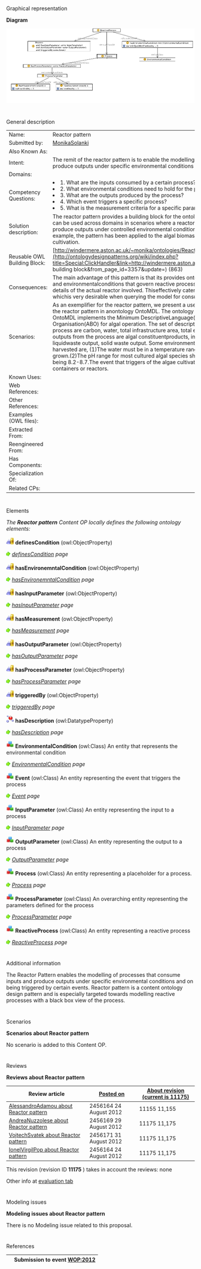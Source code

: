 # 

 Graphical representation



__Diagram__ 





[![Image:Reactor-pattern.png](images/4/4b/Reactor-pattern.png)](../Image/Reactor-pattern.png "Image:Reactor-pattern.png")





# 

 General description




|  |  |
| --- | --- |
|  Name:  |  Reactor pattern  |
|  Submitted by:  | [MonikaSolanki](../User/MonikaSolanki "User:MonikaSolanki")  |
|  Also Known As:  |  |
|  Intent:  |  The remit of the reactor pattern is to enable the modelling of reactive processes that consume inputs and produce outputs under specific environmental conditions and on being triggered by certain events.  |
|  Domains:  |  |
|  Competency Questions:  | <li>       1. What are the inputs consumed by a certain process?      </li><li>       2. What environmental conditions need to hold for the process to get activated?      </li><li>       3. What are the outputs produced by the process?      </li><li>       4. Which event triggers a specific process?      </li><li>       5. What is the measurement criteria for a specific parameter?      </li> |
|  Solution description:  |  The reactor pattern provides a building block for the ontological modelling of reactive processes. The pattern can be used across domains in scenarios where a reactor is used to run processes that consume inputs to produce outputs under controlled environmental conditions and when triggered by certain events. As an example, the pattern has been applied to the algal biomass domain to model the reactive process of algae cultivation.  |
|  Reusable OWL Building Block:  | [http://windermere.aston.ac.uk/~monika/ontologies/Reactor.owl](http://ontologydesignpatterns.org/wiki/index.php?title=Special:ClickHandler&link=http://windermere.aston.ac.uk/~monika/ontologies/Reactor.owl&message=OWL building block&from_page_id=3357&update=)  (863)  |
|  Consequences:  |  The main advantage of this pattern is that its provides ontological  modelling capabilities for the inputs, outputs and environmentalconditions that govern reactive processes across several domains,independent of modelling details of the actual reactor involved. Thiseffectively caters for exposing a black box view of the process, whichis very desirable when querying the model for consumption andproduction logistics of the process.  |
|  Scenarios:  |  As an exemplifier for the reactor pattern, we present a use case fromthe domain of algal biomass. We employ the reactor pattern in anontology OntoMDL. The ontology models a process for algal biomasscultivation. OntoMDL implements the Minimum DescriptiveLanguage(MDL) standard prescribed by the AlgalBiomass Organisation(ABO) for algal operation. The set of descriptivemetrics recommended by MDL as inputs to the process are carbon, water, total infrastructure area, total energy, nutrients, consumables andlabour. Possible outputs from the process are algal constituentproducts, indirect algal products, uncaptured gas emission, liquidwaste output, solid waste output. Some environmental conditions thatmust hold for the algae to be harvested are, (1)The water must be in a temperature range that will support the specific algal species being grown.(2)The pH range for most cultured algal species should be between 7 and 9, with the optimum range being 8.2-8.7.The event that triggers of the algae cultivation is the addition of the source culture to the growing containers or reactors.  |
|  Known Uses:  |  |
|  Web References:  |  |
|  Other References:  |  |
|  Examples (OWL files):  |  |
|  Extracted From:  |  |
|  Reengineered From:  |  |
|  Has Components:  |  |
|  Specialization Of:  |  |
|  Related CPs:  |  |



  





# 

 Elements



_The
 __Reactor pattern__ 
 Content OP locally defines the following ontology elements:_ 





[![ObjectProperty](images/thumb/c/c3/ObjectProperty.gif/20px-ObjectProperty.gif)](../Image/ObjectProperty.gif "ObjectProperty")
__definesCondition__ 
 (owl:ObjectProperty)
 
[![](images/thumb/8/87/ArrowRight.gif/11px-ArrowRight.gif)](../Image/ArrowRight.gif "ArrowRight.gif")
_[definesCondition](../Submissions/Reactor_pattern/definesCondition "Submissions:Reactor pattern/definesCondition") 
 page_ 



[![ObjectProperty](images/thumb/c/c3/ObjectProperty.gif/20px-ObjectProperty.gif)](../Image/ObjectProperty.gif "ObjectProperty")
__hasEnvironemntalCondition__ 
 (owl:ObjectProperty)
 
[![](images/thumb/8/87/ArrowRight.gif/11px-ArrowRight.gif)](../Image/ArrowRight.gif "ArrowRight.gif")
_[hasEnvironemntalCondition](../Submissions/Reactor_pattern/hasEnvironemntalCondition "Submissions:Reactor pattern/hasEnvironemntalCondition") 
 page_ 



[![ObjectProperty](images/thumb/c/c3/ObjectProperty.gif/20px-ObjectProperty.gif)](../Image/ObjectProperty.gif "ObjectProperty")
__hasInputParameter__ 
 (owl:ObjectProperty)
 
[![](images/thumb/8/87/ArrowRight.gif/11px-ArrowRight.gif)](../Image/ArrowRight.gif "ArrowRight.gif")
_[hasInputParameter](../Submissions/Reactor_pattern/hasInputParameter "Submissions:Reactor pattern/hasInputParameter") 
 page_ 



[![ObjectProperty](images/thumb/c/c3/ObjectProperty.gif/20px-ObjectProperty.gif)](../Image/ObjectProperty.gif "ObjectProperty")
__hasMeasurement__ 
 (owl:ObjectProperty)
 
[![](images/thumb/8/87/ArrowRight.gif/11px-ArrowRight.gif)](../Image/ArrowRight.gif "ArrowRight.gif")
_[hasMeasurement](../Submissions/Reactor_pattern/hasMeasurement "Submissions:Reactor pattern/hasMeasurement") 
 page_ 



[![ObjectProperty](images/thumb/c/c3/ObjectProperty.gif/20px-ObjectProperty.gif)](../Image/ObjectProperty.gif "ObjectProperty")
__hasOutputParameter__ 
 (owl:ObjectProperty)
 
[![](images/thumb/8/87/ArrowRight.gif/11px-ArrowRight.gif)](../Image/ArrowRight.gif "ArrowRight.gif")
_[hasOutputParameter](../Submissions/Reactor_pattern/hasOutputParameter "Submissions:Reactor pattern/hasOutputParameter") 
 page_ 



[![ObjectProperty](images/thumb/c/c3/ObjectProperty.gif/20px-ObjectProperty.gif)](../Image/ObjectProperty.gif "ObjectProperty")
__hasProcessParameter__ 
 (owl:ObjectProperty)
 
[![](images/thumb/8/87/ArrowRight.gif/11px-ArrowRight.gif)](../Image/ArrowRight.gif "ArrowRight.gif")
_[hasProcessParameter](../Submissions/Reactor_pattern/hasProcessParameter "Submissions:Reactor pattern/hasProcessParameter") 
 page_ 



[![ObjectProperty](images/thumb/c/c3/ObjectProperty.gif/20px-ObjectProperty.gif)](../Image/ObjectProperty.gif "ObjectProperty")
__triggeredBy__ 
 (owl:ObjectProperty)
 
[![](images/thumb/8/87/ArrowRight.gif/11px-ArrowRight.gif)](../Image/ArrowRight.gif "ArrowRight.gif")
_[triggeredBy](../Submissions/Reactor_pattern/triggeredBy "Submissions:Reactor pattern/triggeredBy") 
 page_ 



[![DatatypeProperty](images/thumb/a/a5/DatatypeProperty.gif/20px-DatatypeProperty.gif)](../Image/DatatypeProperty.gif "DatatypeProperty")
__hasDescription__ 
 (owl:DatatypeProperty)
 
[![](images/thumb/8/87/ArrowRight.gif/11px-ArrowRight.gif)](../Image/ArrowRight.gif "ArrowRight.gif")
_[hasDescription](../Submissions/Reactor_pattern/hasDescription "Submissions:Reactor pattern/hasDescription") 
 page_ 



[![Class](images/thumb/2/27/Class.gif/20px-Class.gif)](../Image/Class.gif "Class")
__EnvironmentalCondition__ 
 (owl:Class) An entity that represents the environmental condition
 
[![](images/thumb/8/87/ArrowRight.gif/11px-ArrowRight.gif)](../Image/ArrowRight.gif "ArrowRight.gif")
_[EnvironmentalCondition](../Submissions/Reactor_pattern/EnvironmentalCondition "Submissions:Reactor pattern/EnvironmentalCondition") 
 page_ 



[![Class](images/thumb/2/27/Class.gif/20px-Class.gif)](../Image/Class.gif "Class")
__Event__ 
 (owl:Class) An entity representing the event that triggers the process
 
[![](images/thumb/8/87/ArrowRight.gif/11px-ArrowRight.gif)](../Image/ArrowRight.gif "ArrowRight.gif")
_[Event](../Submissions/Reactor_pattern/Event "Submissions:Reactor pattern/Event") 
 page_ 



[![Class](images/thumb/2/27/Class.gif/20px-Class.gif)](../Image/Class.gif "Class")
__InputParameter__ 
 (owl:Class) An entity representing the input to a process
 
[![](images/thumb/8/87/ArrowRight.gif/11px-ArrowRight.gif)](../Image/ArrowRight.gif "ArrowRight.gif")
_[InputParameter](../Submissions/Reactor_pattern/InputParameter "Submissions:Reactor pattern/InputParameter") 
 page_ 



[![Class](images/thumb/2/27/Class.gif/20px-Class.gif)](../Image/Class.gif "Class")
__OutputParameter__ 
 (owl:Class) An entity representing the output to a process
 
[![](images/thumb/8/87/ArrowRight.gif/11px-ArrowRight.gif)](../Image/ArrowRight.gif "ArrowRight.gif")
_[OutputParameter](Submissions%253AReactor_pattern/OutputParameter.html "Submissions:Reactor pattern/OutputParameter") 
 page_ 



[![Class](images/thumb/2/27/Class.gif/20px-Class.gif)](../Image/Class.gif "Class")
__Process__ 
 (owl:Class) An entity representing a placeholder for a process.
 
[![](images/thumb/8/87/ArrowRight.gif/11px-ArrowRight.gif)](../Image/ArrowRight.gif "ArrowRight.gif")
_[Process](../Submissions/Reactor_pattern/Process "Submissions:Reactor pattern/Process") 
 page_ 



[![Class](images/thumb/2/27/Class.gif/20px-Class.gif)](../Image/Class.gif "Class")
__ProcessParameter__ 
 (owl:Class) An overarching entity representing the parameters defined for the process
 
[![](images/thumb/8/87/ArrowRight.gif/11px-ArrowRight.gif)](../Image/ArrowRight.gif "ArrowRight.gif")
_[ProcessParameter](../Submissions/Reactor_pattern/ProcessParameter "Submissions:Reactor pattern/ProcessParameter") 
 page_ 



[![Class](images/thumb/2/27/Class.gif/20px-Class.gif)](../Image/Class.gif "Class")
__ReactiveProcess__ 
 (owl:Class) An entity representing a reactive process
 
[![](images/thumb/8/87/ArrowRight.gif/11px-ArrowRight.gif)](../Image/ArrowRight.gif "ArrowRight.gif")
_[ReactiveProcess](../Submissions/Reactor_pattern/ReactiveProcess "Submissions:Reactor pattern/ReactiveProcess") 
 page_ 


# 

 Additional information



 The Reactor Pattern enables the modelling of processes that consume inputs and produce outputs under specific environmental conditions and on being triggered by certain events. Reactor pattern is a content ontology design pattern and is especially targeted towards modelling reactive processes with a black box view of the process.
 



# 

 Scenarios




__Scenarios about Reactor pattern__ 


 No scenario is added to this Content OP.
 




# 

 Reviews




__Reviews about Reactor pattern__ 



|  Review article  | [Posted on](../Property/CreationDate "Property:CreationDate")  | [About revision (current is 11175)](../Property/ReviewAboutVersion "Property:ReviewAboutVersion")  |
| --- | --- | --- |
| [AlessandroAdamou about Reactor pattern](../Reviews/AlessandroAdamou_about_Reactor_pattern "Reviews:AlessandroAdamou about Reactor pattern")  |  2456164  24 August 2012  |  11155  11,155  |
| [AndreaNuzzolese about Reactor pattern](../Reviews/AndreaNuzzolese_about_Reactor_pattern "Reviews:AndreaNuzzolese about Reactor pattern")  |  2456169  29 August 2012  |  11175  11,175  |
| [VojtechSvatek about Reactor pattern](../Reviews/VojtechSvatek_about_Reactor_pattern "Reviews:VojtechSvatek about Reactor pattern")  |  2456171  31 August 2012  |  11175  11,175  |
| [IonelVirgilPop about Reactor pattern](../Community/IonelVirgilPop_about_Reactor_pattern "Community:IonelVirgilPop about Reactor pattern")  |  2456164  24 August 2012  |  11175  11,175  |



 This revision (revision ID
 __11175__ 
 ) takes in account the reviews: none
 



 Other info at
 [evaluation tab](http://ontologydesignpatterns.org/wiki/index.php?title=Submissions:Reactor_pattern&action=evaluation "http://ontologydesignpatterns.org/wiki/index.php?title=Submissions:Reactor_pattern&action=evaluation") 





  





# 

 Modeling issues




__Modeling issues about Reactor pattern__ 


 There is no Modeling issue related to this proposal.
 




  





# 

 References



  






|  |  Submission to event [WOP:2012](../WOP/2012 "WOP:2012")  |
| --- | --- |